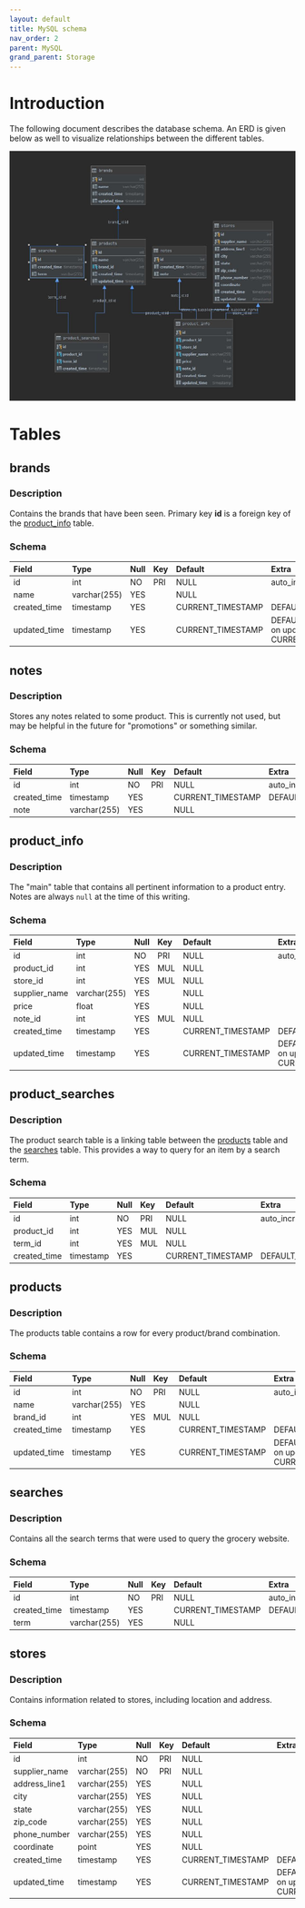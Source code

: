 ```yaml
---
layout: default
title: MySQL schema
nav_order: 2
parent: MySQL
grand_parent: Storage
---
```

# Introduction
The following document describes the database schema. An ERD is given below as well to visualize relationships between
the different tables.

![ERD](erd.JPG "Entity Relationship Diagram")


# Tables
## brands
### Description
Contains the brands that have been seen. Primary key **id** is a foreign key of the [product_info](#product_info) table.

### Schema

| Field        | Type         | Null | Key | Default           | Extra                                         |
|:-------------|:-------------|:-----|:----|:------------------|:----------------------------------------------|
| id           | int          | NO   | PRI | NULL              | auto_increment                                |
| name         | varchar(255) | YES  |     | NULL              |                                               |
| created_time | timestamp    | YES  |     | CURRENT_TIMESTAMP | DEFAULT_GENERATED                             |
| updated_time | timestamp    | YES  |     | CURRENT_TIMESTAMP | DEFAULT_GENERATED on update CURRENT_TIMESTAMP |

## notes
### Description
Stores any notes related to some product. This is currently not used, but may be helpful in the future for "promotions"
or something similar.

### Schema

| Field        | Type         | Null | Key | Default           | Extra             |
|:-------------|:-------------|:-----|:----|:------------------|:------------------|
| id           | int          | NO   | PRI | NULL              | auto_increment    |
| created_time | timestamp    | YES  |     | CURRENT_TIMESTAMP | DEFAULT_GENERATED |
| note         | varchar(255) | YES  |     | NULL              |                   |


## product_info
### Description
The "main" table that contains all pertinent information to a product entry. Notes are always `null` at the time of this
writing.

### Schema

| Field         | Type         | Null | Key | Default           | Extra                                         |
|:--------------|:-------------|:-----|:----|:------------------|:----------------------------------------------|
| id            | int          | NO   | PRI | NULL              | auto_increment                                |
| product_id    | int          | YES  | MUL | NULL              |                                               |
| store_id      | int          | YES  | MUL | NULL              |                                               |
| supplier_name | varchar(255) | YES  |     | NULL              |                                               |
| price         | float        | YES  |     | NULL              |                                               |
| note_id       | int          | YES  | MUL | NULL              |                                               |
| created_time  | timestamp    | YES  |     | CURRENT_TIMESTAMP | DEFAULT_GENERATED                             |
| updated_time  | timestamp    | YES  |     | CURRENT_TIMESTAMP | DEFAULT_GENERATED on update CURRENT_TIMESTAMP |

## product_searches
### Description
The product search table is a linking table between the [products](#products) table and the [searches](#searches) table. This
provides a way to query for an item by a search term.

### Schema

| Field        | Type      | Null | Key | Default           | Extra             |
|:-------------|:----------|:-----|:----|:------------------|:------------------|
| id           | int       | NO   | PRI | NULL              | auto_increment    |
| product_id   | int       | YES  | MUL | NULL              |                   |
| term_id      | int       | YES  | MUL | NULL              |                   |
| created_time | timestamp | YES  |     | CURRENT_TIMESTAMP | DEFAULT_GENERATED |

## products
### Description
The products table contains a row for every product/brand combination.

### Schema

| Field        | Type         | Null | Key | Default           | Extra                                         |
|:-------------|:-------------|:-----|:----|:------------------|:----------------------------------------------|
| id           | int          | NO   | PRI | NULL              | auto_increment                                |
| name         | varchar(255) | YES  |     | NULL              |                                               |
| brand_id     | int          | YES  | MUL | NULL              |                                               |
| created_time | timestamp    | YES  |     | CURRENT_TIMESTAMP | DEFAULT_GENERATED                             |
| updated_time | timestamp    | YES  |     | CURRENT_TIMESTAMP | DEFAULT_GENERATED on update CURRENT_TIMESTAMP |

## searches
### Description
Contains all the search terms that were used to query the grocery website.

### Schema

| Field        | Type         | Null | Key | Default           | Extra             |
|:-------------|:-------------|:-----|:----|:------------------|:------------------|
| id           | int          | NO   | PRI | NULL              | auto_increment    |
| created_time | timestamp    | YES  |     | CURRENT_TIMESTAMP | DEFAULT_GENERATED |
| term         | varchar(255) | YES  |     | NULL              |                   |

## stores
### Description
Contains information related to stores, including location and address.

### Schema

| Field         | Type         | Null | Key | Default           | Extra                                         |
|:--------------|:-------------|:-----|:----|:------------------|:----------------------------------------------|
| id            | int          | NO   | PRI | NULL              |                                               |
| supplier_name | varchar(255) | NO   | PRI | NULL              |                                               |
| address_line1 | varchar(255) | YES  |     | NULL              |                                               |
| city          | varchar(255) | YES  |     | NULL              |                                               |
| state         | varchar(255) | YES  |     | NULL              |                                               |
| zip_code      | varchar(255) | YES  |     | NULL              |                                               |
| phone_number  | varchar(255) | YES  |     | NULL              |                                               |
| coordinate    | point        | YES  |     | NULL              |                                               |
| created_time  | timestamp    | YES  |     | CURRENT_TIMESTAMP | DEFAULT_GENERATED                             |
| updated_time  | timestamp    | YES  |     | CURRENT_TIMESTAMP | DEFAULT_GENERATED on update CURRENT_TIMESTAMP |
